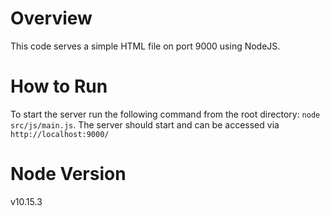 # Overview
This code serves a simple HTML file on port 9000 using NodeJS.

# How to Run
To start the server run the following command from the root directory: ```node src/js/main.js```.
The server should start and can be accessed via ```http://localhost:9000/```

# Node Version
v10.15.3